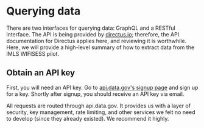 # Querying data

There are two interfaces for querying data: GraphQL and a RESTful interface. The API is being provided by [directus.io](https://directus.io/); therefore, the API documentation for Directus applies here, and reviewing it is worthwhile. Here, we will provide a high-level summary of how to extract data from the IMLS WIFISESS pilot.

## Obtain an API key

First, you will need an API key. Go to [api.data.gov's signup page](https://api.data.gov/signup/) and sign up for a key. Shortly after signup, you should receive an API key via email.

All requests are routed through api.data.gov. It provides us with a layer of security, key management, rate limiting, and other services we felt no need to develop (since they already existed). We recommend it highly.
